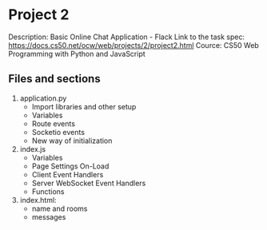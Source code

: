 # Project 2
Description: Basic Online Chat Application - Flack
Link to the task spec: https://docs.cs50.net/ocw/web/projects/2/project2.html
Cource: CS50 Web Programming with Python and JavaScript

## Files and sections
1. application.py
    * Import libraries and other setup
    * Variables
    * Route events
    * Socketio events
    * New way of initialization
2. index.js
    * Variables
    * Page Settings On-Load
    * Client Event Handlers
    * Server WebSocket Event Handlers
    * Functions
3. index.html:
    * name and rooms
    * messages

